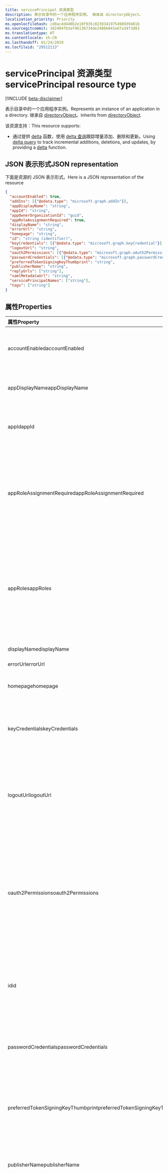 ```yaml
---
title: servicePrincipal 资源类型
description: 表示目录中的一个应用程序实例。 继承自 directoryObject。
localization_priority: Priority
ms.openlocfilehash: cd0ac4d440b2e10f935c02393419754989394816
ms.sourcegitcommit: 3d24047b3af46136734de2486b041e67a34f3d83
ms.translationtype: HT
ms.contentlocale: zh-CN
ms.lasthandoff: 01/24/2019
ms.locfileid: "29512113"
---
```

# <a name="serviceprincipal-resource-type"></a><span data-ttu-id="feadb-104">servicePrincipal 资源类型</span><span class="sxs-lookup"><span data-stu-id="feadb-104">servicePrincipal resource type</span></span>

[!INCLUDE [beta-disclaimer](../../includes/beta-disclaimer.md)]

<span data-ttu-id="feadb-105">表示目录中的一个应用程序实例。</span><span class="sxs-lookup"><span data-stu-id="feadb-105">Represents an instance of an application in a directory.</span></span> <span data-ttu-id="feadb-106">继承自 [directoryObject](directoryobject.md)。</span><span class="sxs-lookup"><span data-stu-id="feadb-106">Inherits from [directoryObject](directoryobject.md).</span></span>

<span data-ttu-id="feadb-107">该资源支持：</span><span class="sxs-lookup"><span data-stu-id="feadb-107">This resource supports:</span></span>

- <span data-ttu-id="feadb-108">通过提供 [delta](../api/serviceprincipal-delta.md) 函数，使用 [delta 查询](/graph/delta-query-overview)跟踪增量添加、删除和更新。</span><span class="sxs-lookup"><span data-stu-id="feadb-108">Using [delta query](/graph/delta-query-overview) to track incremental additions, deletions, and updates, by providing a [delta](../api/serviceprincipal-delta.md) function.</span></span>

## <a name="json-representation"></a><span data-ttu-id="feadb-109">JSON 表示形式</span><span class="sxs-lookup"><span data-stu-id="feadb-109">JSON representation</span></span>
<span data-ttu-id="feadb-110">下面是资源的 JSON 表示形式。</span><span class="sxs-lookup"><span data-stu-id="feadb-110">Here is a JSON representation of the resource</span></span>

<!-- {
  "blockType": "resource",
  "optionalProperties": [
    "appRoleAssignedTo",
    "appRoleAssignments",
    "createdObjects",
    "createdOnBehalfOf",
    "memberOf",
    "oauth2PermissionGrants",
    "ownedObjects",
    "owners"
  ],
  "@odata.type": "microsoft.graph.serviceprincipal"
}-->

```json
{
  "accountEnabled": true,
  "addIns": [{"@odata.type": "microsoft.graph.addIn"}],
  "appDisplayName": "string",
  "appId": "string",
  "appOwnerOrganizationId": "guid",
  "appRoleAssignmentRequired": true,
  "displayName": "string",
  "errorUrl": "string",
  "homepage": "string",
  "id": "string (identifier)",
  "keyCredentials": [{"@odata.type": "microsoft.graph.keyCredential"}],
  "logoutUrl": "string",
  "oauth2Permissions": [{"@odata.type": "microsoft.graph.oAuth2Permission"}],
  "passwordCredentials": [{"@odata.type": "microsoft.graph.passwordCredential"}],
  "preferredTokenSigningKeyThumbprint": "string",
  "publisherName": "string",
  "replyUrls": ["string"],
  "samlMetadataUrl": "string",
  "servicePrincipalNames": ["string"],
  "tags": ["string"]
}

```
## <a name="properties"></a><span data-ttu-id="feadb-111">属性</span><span class="sxs-lookup"><span data-stu-id="feadb-111">Properties</span></span>
| <span data-ttu-id="feadb-112">属性</span><span class="sxs-lookup"><span data-stu-id="feadb-112">Property</span></span>     | <span data-ttu-id="feadb-113">类型</span><span class="sxs-lookup"><span data-stu-id="feadb-113">Type</span></span> |<span data-ttu-id="feadb-114">说明</span><span class="sxs-lookup"><span data-stu-id="feadb-114">Description</span></span>|
|:---------------|:--------|:----------|
|<span data-ttu-id="feadb-115">accountEnabled</span><span class="sxs-lookup"><span data-stu-id="feadb-115">accountEnabled</span></span>|<span data-ttu-id="feadb-116">Boolean</span><span class="sxs-lookup"><span data-stu-id="feadb-116">Boolean</span></span>| <span data-ttu-id="feadb-117">如果服务主体帐户已启用，则为 **true**；否则，为 **false**。</span><span class="sxs-lookup"><span data-stu-id="feadb-117">**true** if the service principal account is enabled; otherwise, **false**.</span></span>            |
|<span data-ttu-id="feadb-118">appDisplayName</span><span class="sxs-lookup"><span data-stu-id="feadb-118">appDisplayName</span></span>|<span data-ttu-id="feadb-119">String</span><span class="sxs-lookup"><span data-stu-id="feadb-119">String</span></span>|<span data-ttu-id="feadb-120">关联应用程序公开的显示名称。</span><span class="sxs-lookup"><span data-stu-id="feadb-120">The display name exposed by the associated application.</span></span>|
|<span data-ttu-id="feadb-121">appId</span><span class="sxs-lookup"><span data-stu-id="feadb-121">appId</span></span>|<span data-ttu-id="feadb-122">String</span><span class="sxs-lookup"><span data-stu-id="feadb-122">String</span></span>|<span data-ttu-id="feadb-123">关联应用程序的唯一标识符（其 **appId** 属性）。</span><span class="sxs-lookup"><span data-stu-id="feadb-123">The unique identifier for the associated application (its **appId** property).</span></span>|
|<span data-ttu-id="feadb-124">appRoleAssignmentRequired</span><span class="sxs-lookup"><span data-stu-id="feadb-124">appRoleAssignmentRequired</span></span>|<span data-ttu-id="feadb-125">Boolean</span><span class="sxs-lookup"><span data-stu-id="feadb-125">Boolean</span></span>|<span data-ttu-id="feadb-126">指定在 Azure AD 在向应用程序签发用户或访问令牌之前用户或组是否需要 **appRoleAssignment**。</span><span class="sxs-lookup"><span data-stu-id="feadb-126">Specifies whether an **appRoleAssignment** to a user or group is required before Azure AD will issue a user or access token to the application.</span></span> <span data-ttu-id="feadb-127">不可为空。</span><span class="sxs-lookup"><span data-stu-id="feadb-127">Not nullable.</span></span> |
|<span data-ttu-id="feadb-128">appRoles</span><span class="sxs-lookup"><span data-stu-id="feadb-128">appRoles</span></span>|<span data-ttu-id="feadb-129">[appRole](approle.md) 集合</span><span class="sxs-lookup"><span data-stu-id="feadb-129">[appRole](approle.md) collection</span></span>|<span data-ttu-id="feadb-130">关联应用程序公开的应用程序角色。</span><span class="sxs-lookup"><span data-stu-id="feadb-130">The application roles exposed by the associated application.</span></span> <span data-ttu-id="feadb-131">有关详细信息，请参阅[应用程序](application.md)实体上的 **appRoles** 属性定义。</span><span class="sxs-lookup"><span data-stu-id="feadb-131">For more information see the **appRoles** property definition on the [application](application.md) entity.</span></span> <span data-ttu-id="feadb-132">不可为空。</span><span class="sxs-lookup"><span data-stu-id="feadb-132">Not nullable.</span></span> |
|<span data-ttu-id="feadb-133">displayName</span><span class="sxs-lookup"><span data-stu-id="feadb-133">displayName</span></span>|<span data-ttu-id="feadb-134">String</span><span class="sxs-lookup"><span data-stu-id="feadb-134">String</span></span>|<span data-ttu-id="feadb-135">服务主体的显示名称。</span><span class="sxs-lookup"><span data-stu-id="feadb-135">The display name for the service principal.</span></span>|
|<span data-ttu-id="feadb-136">errorUrl</span><span class="sxs-lookup"><span data-stu-id="feadb-136">errorUrl</span></span>|<span data-ttu-id="feadb-137">String</span><span class="sxs-lookup"><span data-stu-id="feadb-137">String</span></span>|            |
|<span data-ttu-id="feadb-138">homepage</span><span class="sxs-lookup"><span data-stu-id="feadb-138">homepage</span></span>|<span data-ttu-id="feadb-139">String</span><span class="sxs-lookup"><span data-stu-id="feadb-139">String</span></span>|<span data-ttu-id="feadb-140">关联应用程序的主页的 URL。</span><span class="sxs-lookup"><span data-stu-id="feadb-140">The URL to the homepage of the associated   application.</span></span>|
|<span data-ttu-id="feadb-141">keyCredentials</span><span class="sxs-lookup"><span data-stu-id="feadb-141">keyCredentials</span></span>|<span data-ttu-id="feadb-142">[keyCredential](keycredential.md) 集合</span><span class="sxs-lookup"><span data-stu-id="feadb-142">[keyCredential](keycredential.md) collection</span></span>|<span data-ttu-id="feadb-143">与服务帐户关联的密钥凭据集合。</span><span class="sxs-lookup"><span data-stu-id="feadb-143">The collection of key credentials associated with the service principal.</span></span> <span data-ttu-id="feadb-144">不可为空。</span><span class="sxs-lookup"><span data-stu-id="feadb-144">Not nullable.</span></span>            |
|<span data-ttu-id="feadb-145">logoutUrl</span><span class="sxs-lookup"><span data-stu-id="feadb-145">logoutUrl</span></span>|<span data-ttu-id="feadb-146">String</span><span class="sxs-lookup"><span data-stu-id="feadb-146">String</span></span>| <span data-ttu-id="feadb-147">指定 Microsoft 授权服务使用[正向通道](https://openid.net/specs/openid-connect-frontchannel-1_0.html)、[反向通道](https://openid.net/specs/openid-connect-backchannel-1_0.html)或 SAML 注销协议注销用户时所使用的 URL。</span><span class="sxs-lookup"><span data-stu-id="feadb-147">Specifies the URL that will be used by Microsoft's authorization service to logout an user using [front-channel](https://openid.net/specs/openid-connect-frontchannel-1_0.html), [back-channel](https://openid.net/specs/openid-connect-backchannel-1_0.html) or SAML logout protocols.</span></span>  |
|<span data-ttu-id="feadb-148">oauth2Permissions</span><span class="sxs-lookup"><span data-stu-id="feadb-148">oauth2Permissions</span></span>|<span data-ttu-id="feadb-149">[oAuth2Permission](oauth2permission.md) 集合</span><span class="sxs-lookup"><span data-stu-id="feadb-149">[oAuth2Permission](oauth2permission.md) collection</span></span>|<span data-ttu-id="feadb-150">关联应用程序的 OAuth 2.0 权限。</span><span class="sxs-lookup"><span data-stu-id="feadb-150">The OAuth 2.0 permissions exposed by the associated application.</span></span> <span data-ttu-id="feadb-151">有关详细信息，请参阅[应用程序](application.md)实体上的 **oauth2Permissions** 属性定义。</span><span class="sxs-lookup"><span data-stu-id="feadb-151">For more information see the **oauth2Permissions** property definition on the [application](application.md) entity.</span></span> <span data-ttu-id="feadb-152">不可为空。</span><span class="sxs-lookup"><span data-stu-id="feadb-152">Not nullable.</span></span>            |
|<span data-ttu-id="feadb-153">id</span><span class="sxs-lookup"><span data-stu-id="feadb-153">id</span></span>|<span data-ttu-id="feadb-154">String</span><span class="sxs-lookup"><span data-stu-id="feadb-154">String</span></span>|<span data-ttu-id="feadb-155">服务主体的唯一标识符。</span><span class="sxs-lookup"><span data-stu-id="feadb-155">The unique identifier for the service principal.</span></span> <span data-ttu-id="feadb-156">继承自 [directoryObject](directoryobject.md)。</span><span class="sxs-lookup"><span data-stu-id="feadb-156">Inherited from [directoryObject](directoryobject.md).</span></span> <span data-ttu-id="feadb-157">键。</span><span class="sxs-lookup"><span data-stu-id="feadb-157">Key.</span></span> <span data-ttu-id="feadb-158">不可为 null。</span><span class="sxs-lookup"><span data-stu-id="feadb-158">Not nullable.</span></span> <span data-ttu-id="feadb-159">只读。</span><span class="sxs-lookup"><span data-stu-id="feadb-159">Read-only.</span></span>|
|<span data-ttu-id="feadb-160">passwordCredentials</span><span class="sxs-lookup"><span data-stu-id="feadb-160">passwordCredentials</span></span>|<span data-ttu-id="feadb-161">[passwordCredential](passwordcredential.md) 集合</span><span class="sxs-lookup"><span data-stu-id="feadb-161">[passwordCredential](passwordcredential.md) collection</span></span>|<span data-ttu-id="feadb-162">与服务帐户关联的密码凭据集合。</span><span class="sxs-lookup"><span data-stu-id="feadb-162">The collection of password credentials associated with the service principal.</span></span> <span data-ttu-id="feadb-163">不可为空。</span><span class="sxs-lookup"><span data-stu-id="feadb-163">Not nullable.</span></span> |
|<span data-ttu-id="feadb-164">preferredTokenSigningKeyThumbprint</span><span class="sxs-lookup"><span data-stu-id="feadb-164">preferredTokenSigningKeyThumbprint</span></span>|<span data-ttu-id="feadb-165">String</span><span class="sxs-lookup"><span data-stu-id="feadb-165">String</span></span>|<span data-ttu-id="feadb-166">仅供内部使用。</span><span class="sxs-lookup"><span data-stu-id="feadb-166">Reserved for internal use only.</span></span> <span data-ttu-id="feadb-167">请勿写入属性，否则将依赖该属性。</span><span class="sxs-lookup"><span data-stu-id="feadb-167">Do not write or otherwise rely on this property.</span></span> <span data-ttu-id="feadb-168">可能会在未来版本中删除。</span><span class="sxs-lookup"><span data-stu-id="feadb-168">May be removed in future versions.</span></span> |
|<span data-ttu-id="feadb-169">publisherName</span><span class="sxs-lookup"><span data-stu-id="feadb-169">publisherName</span></span>|<span data-ttu-id="feadb-170">String</span><span class="sxs-lookup"><span data-stu-id="feadb-170">String</span></span>|<span data-ttu-id="feadb-171">在其中指定关联应用程序的租户的显示名称。</span><span class="sxs-lookup"><span data-stu-id="feadb-171">The display name of the tenant in which the associated application is specified.</span></span>|
|<span data-ttu-id="feadb-172">replyUrls</span><span class="sxs-lookup"><span data-stu-id="feadb-172">replyUrls</span></span>|<span data-ttu-id="feadb-173">String 集合</span><span class="sxs-lookup"><span data-stu-id="feadb-173">String collection</span></span>|<span data-ttu-id="feadb-174">向其发送用户令牌以使用关联应用程序登录的 URL，或者为关联应用程序向其发送 OAuth 2.0 authorization 代码和访问令牌的重定向 URL。</span><span class="sxs-lookup"><span data-stu-id="feadb-174">The URLs that user tokens are sent to for sign in with the associated application, or the redirect URIs that OAuth 2.0 authorization codes and access tokens are sent to for the associated application.</span></span> <span data-ttu-id="feadb-175">不可为空。</span><span class="sxs-lookup"><span data-stu-id="feadb-175">Not nullable.</span></span> |
|<span data-ttu-id="feadb-176">samlMetadataUrl</span><span class="sxs-lookup"><span data-stu-id="feadb-176">samlMetadataUrl</span></span>|<span data-ttu-id="feadb-177">String</span><span class="sxs-lookup"><span data-stu-id="feadb-177">String</span></span>| |
|<span data-ttu-id="feadb-178">servicePrincipalNames</span><span class="sxs-lookup"><span data-stu-id="feadb-178">servicePrincipalNames</span></span>|<span data-ttu-id="feadb-179">String 集合</span><span class="sxs-lookup"><span data-stu-id="feadb-179">String collection</span></span>|<span data-ttu-id="feadb-180">标识关联应用程序的 URL。</span><span class="sxs-lookup"><span data-stu-id="feadb-180">The URIs that identify the associated application.</span></span> <span data-ttu-id="feadb-181">有关详细信息，请参阅[应用程序对象和服务主体对象](https://msdn.microsoft.com/library/azure/dn132633.aspx)。多值属性的筛选表达器需要 **any** 运算符。</span><span class="sxs-lookup"><span data-stu-id="feadb-181">For more information see, [Application Objects and Service Principal Objects](https://msdn.microsoft.com/library/azure/dn132633.aspx).The **any** operator is required for filter expressions on multi-valued properties.</span></span>  <span data-ttu-id="feadb-182">不可为空。</span><span class="sxs-lookup"><span data-stu-id="feadb-182">Not nullable.</span></span> |
|<span data-ttu-id="feadb-183">标记</span><span class="sxs-lookup"><span data-stu-id="feadb-183">tags</span></span>|<span data-ttu-id="feadb-184">String 集合</span><span class="sxs-lookup"><span data-stu-id="feadb-184">String collection</span></span>| <span data-ttu-id="feadb-185">不可为空。</span><span class="sxs-lookup"><span data-stu-id="feadb-185">Not nullable.</span></span> |

## <a name="relationships"></a><span data-ttu-id="feadb-186">关系</span><span class="sxs-lookup"><span data-stu-id="feadb-186">Relationships</span></span>
| <span data-ttu-id="feadb-187">关系</span><span class="sxs-lookup"><span data-stu-id="feadb-187">Relationship</span></span> | <span data-ttu-id="feadb-188">类型</span><span class="sxs-lookup"><span data-stu-id="feadb-188">Type</span></span> |<span data-ttu-id="feadb-189">说明</span><span class="sxs-lookup"><span data-stu-id="feadb-189">Description</span></span>|
|:---------------|:--------|:----------|
|<span data-ttu-id="feadb-190">appRoleAssignedTo</span><span class="sxs-lookup"><span data-stu-id="feadb-190">appRoleAssignedTo</span></span>|[<span data-ttu-id="feadb-191">appRoleAssignment</span><span class="sxs-lookup"><span data-stu-id="feadb-191">appRoleAssignment</span></span>](approleassignment.md)|<span data-ttu-id="feadb-192">为此服务主体分配的主体（用户、组和服务主体）。</span><span class="sxs-lookup"><span data-stu-id="feadb-192">Principals (users, groups, and service principals) that are assigned to this service principal.</span></span> <span data-ttu-id="feadb-193">只读。</span><span class="sxs-lookup"><span data-stu-id="feadb-193">Read-only.</span></span>|
|<span data-ttu-id="feadb-194">appRoleAssignments</span><span class="sxs-lookup"><span data-stu-id="feadb-194">appRoleAssignments</span></span>|<span data-ttu-id="feadb-195">[appRoleAssignment](approleassignment.md) 集合</span><span class="sxs-lookup"><span data-stu-id="feadb-195">[appRoleAssignment](approleassignment.md) collection</span></span>|<span data-ttu-id="feadb-196">为服务主体分配的应用程序。</span><span class="sxs-lookup"><span data-stu-id="feadb-196">Applications that the service principal is assigned to.</span></span> <span data-ttu-id="feadb-197">只读。</span><span class="sxs-lookup"><span data-stu-id="feadb-197">Read-only.</span></span> <span data-ttu-id="feadb-198">可为 Null。</span><span class="sxs-lookup"><span data-stu-id="feadb-198">Nullable.</span></span>|
|<span data-ttu-id="feadb-199">createdObjects</span><span class="sxs-lookup"><span data-stu-id="feadb-199">createdObjects</span></span>|<span data-ttu-id="feadb-200">[directoryObject](directoryobject.md) 集合</span><span class="sxs-lookup"><span data-stu-id="feadb-200">[directoryObject](directoryobject.md) collection</span></span>|<span data-ttu-id="feadb-201">此服务主体所创建的目录对象。</span><span class="sxs-lookup"><span data-stu-id="feadb-201">Directory objects created by this service principal.</span></span> <span data-ttu-id="feadb-202">只读。</span><span class="sxs-lookup"><span data-stu-id="feadb-202">Read-only.</span></span> <span data-ttu-id="feadb-203">可为 NULL。</span><span class="sxs-lookup"><span data-stu-id="feadb-203">Nullable.</span></span>|
|<span data-ttu-id="feadb-204">memberOf</span><span class="sxs-lookup"><span data-stu-id="feadb-204">memberOf</span></span>|<span data-ttu-id="feadb-205">[directoryObject](directoryobject.md) 集合</span><span class="sxs-lookup"><span data-stu-id="feadb-205">[directoryObject](directoryobject.md) collection</span></span>|<span data-ttu-id="feadb-206">此服务主体所属的角色。</span><span class="sxs-lookup"><span data-stu-id="feadb-206">Roles that this service principal is a member of.</span></span> <span data-ttu-id="feadb-207">HTTP 方法：GET 只读。</span><span class="sxs-lookup"><span data-stu-id="feadb-207">HTTP Methods: GET Read-only.</span></span> <span data-ttu-id="feadb-208">可为空。</span><span class="sxs-lookup"><span data-stu-id="feadb-208">Nullable.</span></span>|
|<span data-ttu-id="feadb-209">oauth2PermissionGrants</span><span class="sxs-lookup"><span data-stu-id="feadb-209">oauth2PermissionGrants</span></span>|<span data-ttu-id="feadb-210">[oAuth2PermissionGrant](oauth2permissiongrant.md) 集合</span><span class="sxs-lookup"><span data-stu-id="feadb-210">[oAuth2PermissionGrant](oauth2permissiongrant.md) collection</span></span>|<span data-ttu-id="feadb-211">与此服务主体关联的用户模拟授权。</span><span class="sxs-lookup"><span data-stu-id="feadb-211">User impersonation grants associated with this service principal.</span></span> <span data-ttu-id="feadb-212">只读。</span><span class="sxs-lookup"><span data-stu-id="feadb-212">Read-only.</span></span> <span data-ttu-id="feadb-213">可为 Null。</span><span class="sxs-lookup"><span data-stu-id="feadb-213">Nullable.</span></span>|
|<span data-ttu-id="feadb-214">ownedObjects</span><span class="sxs-lookup"><span data-stu-id="feadb-214">ownedObjects</span></span>|<span data-ttu-id="feadb-215">[directoryObject](directoryobject.md) 集合</span><span class="sxs-lookup"><span data-stu-id="feadb-215">[directoryObject](directoryobject.md) collection</span></span>|<span data-ttu-id="feadb-216">此服务主体所拥有的目录对象。</span><span class="sxs-lookup"><span data-stu-id="feadb-216">Directory objects that are owned by this service principal.</span></span> <span data-ttu-id="feadb-217">只读。</span><span class="sxs-lookup"><span data-stu-id="feadb-217">Read-only.</span></span> <span data-ttu-id="feadb-218">可为空。</span><span class="sxs-lookup"><span data-stu-id="feadb-218">Nullable.</span></span>|
|<span data-ttu-id="feadb-219">所有者</span><span class="sxs-lookup"><span data-stu-id="feadb-219">owners</span></span>|<span data-ttu-id="feadb-220">[directoryObject](directoryobject.md) 集合</span><span class="sxs-lookup"><span data-stu-id="feadb-220">[directoryObject](directoryobject.md) collection</span></span>|<span data-ttu-id="feadb-221">拥有此服务主体的目录对象。</span><span class="sxs-lookup"><span data-stu-id="feadb-221">Directory objects that are owners of this service principal.</span></span> <span data-ttu-id="feadb-222">所有者是一组允许修改此对象的非管理员用户。</span><span class="sxs-lookup"><span data-stu-id="feadb-222">The owners are a set of non-admin users who are allowed to modify this object.</span></span> <span data-ttu-id="feadb-223">只读。</span><span class="sxs-lookup"><span data-stu-id="feadb-223">Read-only.</span></span> <span data-ttu-id="feadb-224">可为空。</span><span class="sxs-lookup"><span data-stu-id="feadb-224">Nullable.</span></span>|
|<span data-ttu-id="feadb-225">策略</span><span class="sxs-lookup"><span data-stu-id="feadb-225">policy</span></span>|<span data-ttu-id="feadb-226">[policy](policy.md) 集合</span><span class="sxs-lookup"><span data-stu-id="feadb-226">[policy](policy.md) collection</span></span>|<span data-ttu-id="feadb-227">为此服务主体分配的策略。</span><span class="sxs-lookup"><span data-stu-id="feadb-227">The policies assigned to this service principal.</span></span>|

## <a name="methods"></a><span data-ttu-id="feadb-228">方法</span><span class="sxs-lookup"><span data-stu-id="feadb-228">Methods</span></span>

| <span data-ttu-id="feadb-229">方法</span><span class="sxs-lookup"><span data-stu-id="feadb-229">Method</span></span>       | <span data-ttu-id="feadb-230">返回类型</span><span class="sxs-lookup"><span data-stu-id="feadb-230">Return Type</span></span>  |<span data-ttu-id="feadb-231">说明</span><span class="sxs-lookup"><span data-stu-id="feadb-231">Description</span></span>|
|:---------------|:--------|:----------|
|[<span data-ttu-id="feadb-232">Get servicePrincipal</span><span class="sxs-lookup"><span data-stu-id="feadb-232">Get servicePrincipal</span></span>](../api/serviceprincipal-get.md) | [<span data-ttu-id="feadb-233">servicePrincipal</span><span class="sxs-lookup"><span data-stu-id="feadb-233">servicePrincipal</span></span>](serviceprincipal.md) |<span data-ttu-id="feadb-234">读取 servicePrincipal 对象的属性和关系。</span><span class="sxs-lookup"><span data-stu-id="feadb-234">Read properties and relationships of servicePrincipal object.</span></span>|
|[<span data-ttu-id="feadb-235">列出 servicePrincipals</span><span class="sxs-lookup"><span data-stu-id="feadb-235">List servicePrincipals</span></span>](../api/serviceprincipal-list.md) | <span data-ttu-id="feadb-236">[servicePrincipal](serviceprincipal.md) 集合</span><span class="sxs-lookup"><span data-stu-id="feadb-236">[servicePrincipal](serviceprincipal.md) collection</span></span> | <span data-ttu-id="feadb-237">检索 servicePrincipal 对象列表。</span><span class="sxs-lookup"><span data-stu-id="feadb-237">Retrieve a list of servicePrincipal objects.</span></span> |
|[<span data-ttu-id="feadb-238">创建 appRoleAssignment</span><span class="sxs-lookup"><span data-stu-id="feadb-238">Create appRoleAssignment</span></span>](../api/serviceprincipal-post-approleassignments.md) |[<span data-ttu-id="feadb-239">appRoleAssignment</span><span class="sxs-lookup"><span data-stu-id="feadb-239">appRoleAssignment</span></span>](approleassignment.md)| <span data-ttu-id="feadb-240">通过发布至 appRoleAssignments 集合创建新的 appRoleAssignment。</span><span class="sxs-lookup"><span data-stu-id="feadb-240">Create a new appRoleAssignment by posting to the appRoleAssignments collection.</span></span>|
|[<span data-ttu-id="feadb-241">列出 appRoleAssignments</span><span class="sxs-lookup"><span data-stu-id="feadb-241">List appRoleAssignments</span></span>](../api/serviceprincipal-list-approleassignments.md) |<span data-ttu-id="feadb-242">[appRoleAssignment](approleassignment.md) 集合</span><span class="sxs-lookup"><span data-stu-id="feadb-242">[appRoleAssignment](approleassignment.md) collection</span></span>| <span data-ttu-id="feadb-243">获取 appRoleAssignment 对象集合。</span><span class="sxs-lookup"><span data-stu-id="feadb-243">Get a appRoleAssignment object collection.</span></span>|
|[<span data-ttu-id="feadb-244">列出 createdObjects</span><span class="sxs-lookup"><span data-stu-id="feadb-244">List createdObjects</span></span>](../api/serviceprincipal-list-createdobjects.md) |<span data-ttu-id="feadb-245">[directoryObject](directoryobject.md) 集合</span><span class="sxs-lookup"><span data-stu-id="feadb-245">[directoryObject](directoryobject.md) collection</span></span>| <span data-ttu-id="feadb-246">获取 createdObject 对象集合。</span><span class="sxs-lookup"><span data-stu-id="feadb-246">Get a createdObject object collection.</span></span>|
|[<span data-ttu-id="feadb-247">列出 memberOf</span><span class="sxs-lookup"><span data-stu-id="feadb-247">List memberOf</span></span>](../api/serviceprincipal-list-memberof.md) |<span data-ttu-id="feadb-248">[directoryObject](directoryobject.md) 集合</span><span class="sxs-lookup"><span data-stu-id="feadb-248">[directoryObject](directoryobject.md) collection</span></span>| <span data-ttu-id="feadb-249">从 memberOf 导航属性中获取此服务主体是其直接成员的组。</span><span class="sxs-lookup"><span data-stu-id="feadb-249">Get the groups that this service principal is a direct member of from the memberOf navigation property.</span></span>|
|[<span data-ttu-id="feadb-250">列出 transitive memberOf</span><span class="sxs-lookup"><span data-stu-id="feadb-250">List transitive memberOf</span></span>](../api/serviceprincipal-list-transitivememberof.md) |<span data-ttu-id="feadb-251">[directoryObject](directoryobject.md) 集合</span><span class="sxs-lookup"><span data-stu-id="feadb-251">[directoryObject](directoryobject.md) collection</span></span>| <span data-ttu-id="feadb-252">列出此服务主体所属的组。</span><span class="sxs-lookup"><span data-stu-id="feadb-252">List the groups that this service principal is a member of.</span></span> <span data-ttu-id="feadb-253">此操作是可传递的，并包括此服务主体以嵌套方式所属的组。</span><span class="sxs-lookup"><span data-stu-id="feadb-253">This operation is transitive and includes the groups that this service principal is a nested member of.</span></span> |
|[<span data-ttu-id="feadb-254">列出已分配策略</span><span class="sxs-lookup"><span data-stu-id="feadb-254">List assigned policies</span></span>](../api/policy-list-assigned.md)| <span data-ttu-id="feadb-255">[policy](policy.md) 集合</span><span class="sxs-lookup"><span data-stu-id="feadb-255">[policy](policy.md) collection</span></span>| <span data-ttu-id="feadb-256">获取已分配至此对象的所有策略。</span><span class="sxs-lookup"><span data-stu-id="feadb-256">Get all policies assigned to this object.</span></span>|
|[<span data-ttu-id="feadb-257">List oauth2PermissionGrants</span><span class="sxs-lookup"><span data-stu-id="feadb-257">List oauth2PermissionGrants</span></span>](../api/serviceprincipal-list-oauth2permissiongrants.md) |<span data-ttu-id="feadb-258">[oAuth2PermissionGrant](oauth2permissiongrant.md) 集合</span><span class="sxs-lookup"><span data-stu-id="feadb-258">[oAuth2PermissionGrant](oauth2permissiongrant.md) collection</span></span>| <span data-ttu-id="feadb-259">获取 oAuth2PermissionGrant 对象集合。</span><span class="sxs-lookup"><span data-stu-id="feadb-259">Get a oAuth2PermissionGrant object collection.</span></span>|
|[<span data-ttu-id="feadb-260">列出 ownedObjects</span><span class="sxs-lookup"><span data-stu-id="feadb-260">List ownedObjects</span></span>](../api/serviceprincipal-list-ownedobjects.md) |<span data-ttu-id="feadb-261">[directoryObject](directoryobject.md) 集合</span><span class="sxs-lookup"><span data-stu-id="feadb-261">[directoryObject](directoryobject.md) collection</span></span>| <span data-ttu-id="feadb-262">获取 ownedObject 对象集合。</span><span class="sxs-lookup"><span data-stu-id="feadb-262">Get a ownedObject object collection.</span></span>|
|[<span data-ttu-id="feadb-263">添加所有者</span><span class="sxs-lookup"><span data-stu-id="feadb-263">Add owner</span></span>](../api/serviceprincipal-post-owners.md) |[<span data-ttu-id="feadb-264">directoryObject</span><span class="sxs-lookup"><span data-stu-id="feadb-264">directoryObject</span></span>](directoryobject.md)| <span data-ttu-id="feadb-265">通过发布到所有者集合创建新的所有者。</span><span class="sxs-lookup"><span data-stu-id="feadb-265">Create a new owner by posting to the owners collection.</span></span>|
|[<span data-ttu-id="feadb-266">列出所有者</span><span class="sxs-lookup"><span data-stu-id="feadb-266">List owners</span></span>](../api/serviceprincipal-list-owners.md) |<span data-ttu-id="feadb-267">[directoryObject](directoryobject.md) 集合</span><span class="sxs-lookup"><span data-stu-id="feadb-267">[directoryObject](directoryobject.md) collection</span></span>| <span data-ttu-id="feadb-268">获取所有者对象集合。</span><span class="sxs-lookup"><span data-stu-id="feadb-268">Get a owner object collection.</span></span>|
|[<span data-ttu-id="feadb-269">更新</span><span class="sxs-lookup"><span data-stu-id="feadb-269">Update</span></span>](../api/serviceprincipal-update.md) | [<span data-ttu-id="feadb-270">servicePrincipal</span><span class="sxs-lookup"><span data-stu-id="feadb-270">servicePrincipal</span></span>](serviceprincipal.md)  |<span data-ttu-id="feadb-271">更新 servicePrincipal 对象。</span><span class="sxs-lookup"><span data-stu-id="feadb-271">Update servicePrincipal object.</span></span> |
|[<span data-ttu-id="feadb-272">删除</span><span class="sxs-lookup"><span data-stu-id="feadb-272">Delete</span></span>](../api/serviceprincipal-delete.md) | <span data-ttu-id="feadb-273">无</span><span class="sxs-lookup"><span data-stu-id="feadb-273">None</span></span> |<span data-ttu-id="feadb-274">删除 servicePrincipal 对象。</span><span class="sxs-lookup"><span data-stu-id="feadb-274">Delete servicePrincipal object.</span></span> |
|[<span data-ttu-id="feadb-275">checkMemberGroups</span><span class="sxs-lookup"><span data-stu-id="feadb-275">checkMemberGroups</span></span>](../api/serviceprincipal-checkmembergroups.md)|<span data-ttu-id="feadb-276">String 集合</span><span class="sxs-lookup"><span data-stu-id="feadb-276">String collection</span></span>||
|[<span data-ttu-id="feadb-277">getMemberGroups</span><span class="sxs-lookup"><span data-stu-id="feadb-277">getMemberGroups</span></span>](../api/serviceprincipal-getmembergroups.md)|<span data-ttu-id="feadb-278">String 集合</span><span class="sxs-lookup"><span data-stu-id="feadb-278">String collection</span></span>||
|[<span data-ttu-id="feadb-279">getMemberObjects</span><span class="sxs-lookup"><span data-stu-id="feadb-279">getMemberObjects</span></span>](../api/serviceprincipal-getmemberobjects.md)|<span data-ttu-id="feadb-280">String 集合</span><span class="sxs-lookup"><span data-stu-id="feadb-280">String collection</span></span>||
|[<span data-ttu-id="feadb-281">delta</span><span class="sxs-lookup"><span data-stu-id="feadb-281">delta</span></span>](../api/serviceprincipal-delta.md)|<span data-ttu-id="feadb-282">servicePrincipal 集合</span><span class="sxs-lookup"><span data-stu-id="feadb-282">servicePrincipal collection</span></span>| <span data-ttu-id="feadb-283">获取服务主体的增量更改。</span><span class="sxs-lookup"><span data-stu-id="feadb-283">Get incremental changes for service principals.</span></span> |

<!-- uuid: 8fcb5dbc-d5aa-4681-8e31-b001d5168d79
2015-10-25 14:57:30 UTC -->
<!--
{
  "type": "#page.annotation",
  "description": "servicePrincipal resource",
  "keywords": "",
  "section": "documentation",
  "tocPath": "",
  "suppressions": [
    "Error: /api-reference/beta/resources/serviceprincipal.md:\r\n      Exception processing links.\r\n    System.ArgumentException: Link Definition was null. Link text: !INCLUDE [beta-disclaimer](../../includes/beta-disclaimer.md)\r\n      at ApiDoctor.Validation.DocFile.get_LinkDestinations()\r\n      at ApiDoctor.Validation.DocSet.ValidateLinks(Boolean includeWarnings, String[] relativePathForFiles, IssueLogger issues, Boolean requireFilenameCaseMatch, Boolean printOrphanedFiles)"
  ]
}
-->
